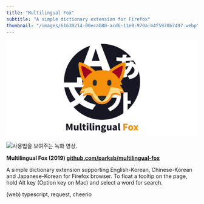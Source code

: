 ```yaml
---
title: "Multilingual Fox"
subtitle: "A simple dictionary extension for Firefox"
thumbnail: "/images/61639214-00ecab80-acd6-11e9-970a-b4f5970b7497.webp"
---
```


![로고. 다양한 언어로 된 문자가 나열된 배경 위에 여우 얼굴 아이콘이 있음.](/images/61639214-00ecab80-acd6-11e9-970a-b4f5970b7497.webp)

![사용법을 보여주는 녹화 영상.](/images/61590282-982c0300-abf1-11e9-9845-04e6bd174230.gif)

**Multilingual Fox (2019) [github.com/parksb/multilingual-fox](https://github.com/parksb/multilingual-fox)**

A simple dictionary extension supporting English-Korean, Chinese-Korean and Japanese-Korean for Firefox browser. To float a tooltip on the page, hold Alt key (Option key on Mac) and select a word for search.

(web) typescript, request, cheerio
